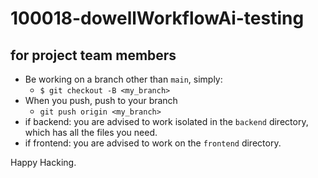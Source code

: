 # 100018-dowellWorkflowAi-testing

## for project team members
- Be working on a branch other than `main`, simply:
    - `$ git checkout -B <my_branch>`
- When you push, push to your branch
    - `git push origin <my_branch>`
- if backend: you are advised to work isolated in the `backend` directory, which has all the files you need.
- if frontend: you are advised to work on the `frontend` directory.

Happy Hacking.